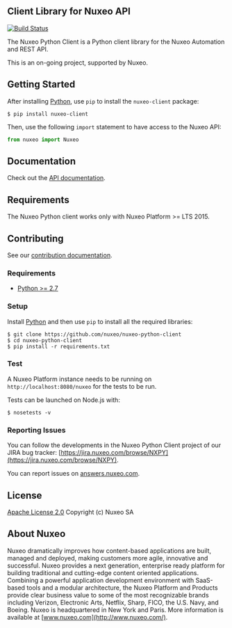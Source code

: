 ## Client Library for Nuxeo API

[![Build Status](https://qa.nuxeo.org/jenkins/buildStatus/icon?job=nuxeo-python-client-master&style=flat)](http://qa.nuxeo.org/jenkins/job/nuxeo-python-client-master)

The Nuxeo Python Client is a Python client library for the Nuxeo Automation and REST API.

This is an on-going project, supported by Nuxeo.

## Getting Started


After installing [Python](https://www.python.org/downloads/), use `pip` to install the `nuxeo-client` package:

    $ pip install nuxeo-client

Then, use the following `import` statement to have access to the Nuxeo API:

```python
from nuxeo import Nuxeo
```

## Documentation

Check out the [API documentation](https://nuxeo.github.io/nuxeo-js-client/latest/).

## Requirements

The Nuxeo Python client works only with Nuxeo Platform >= LTS 2015.


## Contributing

See our [contribution documentation](https://doc.nuxeo.com/x/VIZH).

### Requirements

* [Python >= 2.7](https://www.python.org/downloads/)

### Setup

Install [Python](https://www.python.org/downloads/) and then use `pip` to install all the required
libraries:

    $ git clone https://github.com/nuxeo/nuxeo-python-client
    $ cd nuxeo-python-client
    $ pip install -r requirements.txt

### Test

A Nuxeo Platform instance needs to be running on `http://localhost:8080/nuxeo` for the tests to be run.

Tests can be launched on Node.js with:

    $ nosetests -v


### Reporting Issues

You can follow the developments in the Nuxeo Python Client project of our JIRA bug tracker: [https://jira.nuxeo.com/browse/NXPY](https://jira.nuxeo.com/browse/NXPY).

You can report issues on [answers.nuxeo.com](http://answers.nuxeo.com).

## License

[Apache License 2.0](https://www.apache.org/licenses/LICENSE-2.0.txt) Copyright (c) Nuxeo SA


## About Nuxeo

Nuxeo dramatically improves how content-based applications are built, managed and deployed, making customers more agile, innovative and successful. Nuxeo provides a next generation, enterprise ready platform for building traditional and cutting-edge content oriented applications. Combining a powerful application development environment with SaaS-based tools and a modular architecture, the Nuxeo Platform and Products provide clear business value to some of the most recognizable brands including Verizon, Electronic Arts, Netflix, Sharp, FICO, the U.S. Navy, and Boeing. Nuxeo is headquartered in New York and Paris. More information is available at [www.nuxeo.com](http://www.nuxeo.com/).
